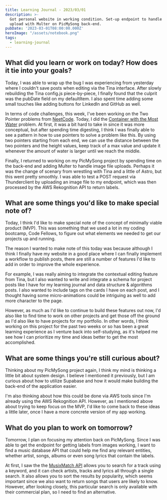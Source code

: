 ```yaml
---
title: Learning Journal - 2023/03/01
description: >-
  Got personal website in working condition. Set-up endpoint to handle image
  upload with Multer on PicMySong back-end.
pubDate: '2023-03-01T08:00:00.000Z'
heroImage: "/assets/notebook.png"
tags:
  - learning-journal
---
```


## What did you learn or work on today? How does it tie into your goals?

Today, I was able to wrap up the bug I was experiencing from yesterday where I couldn't save posts when editing via the Tina interface. After slowly rebuilding the Tina config.js piece-by-piece, I finally found that the culprit was the pubDate field on my defaultItem. I also spent time adding some small touches like adding buttons for LinkedIn and GitHub as well.

In terms of code challenges, this week, I've been working on the Two Pointer problems from [NeetCode](https://neetcode.io ""). Today, I did the [Container with the Most Water](https://leetcode.com/problems/container-with-most-water/ "") problem. At first, it was a bit hard to take in since it was more conceptual, but after spending time digesting, I think I was finally able to see a pattern in how to use pointers to solve a problem like this. By using two pointers starting from each end, we can use the distance between the two pointers and the height values, keep track of a max value and update it whenever the amount of water is larger until we reach the middle.

Finally, I returned to working on my PicMySong project by spending time on the back-end and adding Multer to handle image file uploads. Perhaps it was the change of scenary from wrestling with Tina and a little of Astro, but this went pretty smoothly. I was able to test a POST request via Thunderclient by uploading an image file to my endpoint, which was then processed by the AWS Rekognition API to return labels.

## What are some things you'd like to make special note of?

Today, I think I'd like to make special note of the concept of minimally viable product (MVP). This was something that we used a lot in my coding bootcamp, Code Fellows, to figure out what elements we needed to get our projects up and running.

The reason I wanted to make note of this today was because although I think I finally have my website in a good place where I can finally implement a workflow to publish posts, there are still a number of features I'd like to add in order to improve the whole experience.

For example, I was really aiming to integrate the contextual editing feature from Tina, but I also wanted to write and integrate a schema for project posts like I have for my learning journal and data structure & algorithms posts. I also wanted to include tags on the cards I have on each post, and I thought having some micro-animations could be intriguing as well to add more character to the page.

However, as much as I'd like to continue to build these features out now, I'd also like to find time to work on other projects and get those off the ground as I'd also like to have projects for my portfolio. In other words, I think working on this project for the past two weeks or so has been a great learning experience as I venture back into self-studying, as it's helped me see how I can prioritize my time and ideas better to get the most accomplished.

## What are some things you're still curious about?

Thinking about my PicMySong project again, I think my mind is thinking a little bit about system design. I believe I mentioned it previously, but I am curious about how to utilize Supabase and how it would make building the back-end of the application easier.

I'm also thinking about how this could be done via AWS tools since I'm already using the AWS Rekognition API. However, as I mentioned above about trying to keep focus on the MVP, I'd like to come back to these ideas a little later, once I have a more concrete version of my app working.

## What do you plan to work on tomorrow?

Tomorrow, I plan on focusing my attention back on PicMySong. Since I was able to get the endpoint for getting labels from images working, I want to find a music database API that could help me find any relevant entities, whether artist, songs, albums or even song lyrics that contain the labels.

At first, I saw the the [MusixMatch API](https://developer.musixmatch.com/documentation/api-reference/track-search "") allows you to search for a track using a keyword, and it can check artists, tracks and lyrics all through a single search. It also allows you to sort the results by popularity, which seems important since we also want to return songs that users are likely to know. However, after looking closely, this particular search is only available with their commercial plan, so I need to find an alternative.
